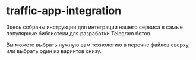 # traffic-app-integration

Здесь собраны инструкции для интеграции нашего сервиса в самые популярные библиотеки для разработки Telegram ботов.

Вы можете выбрать нужную вам технологию в перечне файлов сверху, или выбрать один из варинтов снизу.


